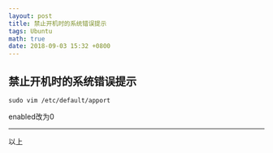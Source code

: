 ```yaml
---
layout: post
title: 禁止开机时的系统错误提示
tags: Ubuntu
math: true
date: 2018-09-03 15:32 +0800
---
```


## 禁止开机时的系统错误提示
``` shell
sudo vim /etc/default/apport
```

enabled改为0



---
以上